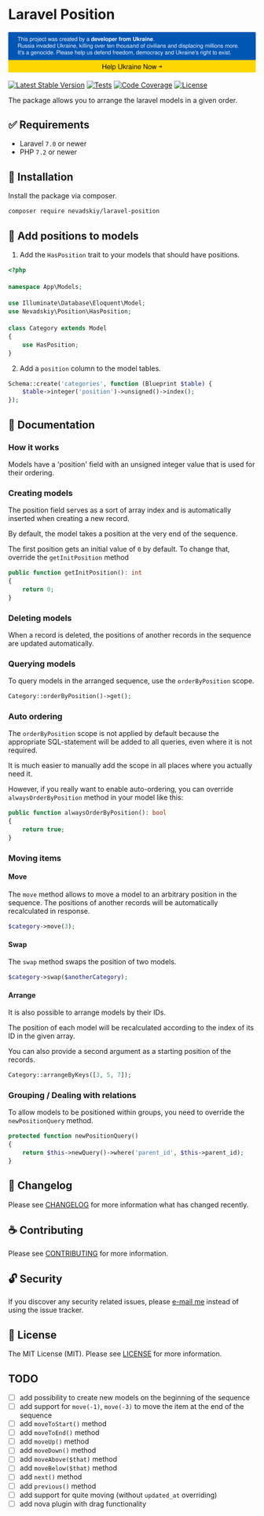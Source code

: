 # Laravel Position

[![Stand With Ukraine](https://raw.githubusercontent.com/vshymanskyy/StandWithUkraine/main/banner-direct-single.svg)](https://stand-with-ukraine.pp.ua)

[![Latest Stable Version](https://poser.pugx.org/nevadskiy/laravel-position/v)](https://packagist.org/packages/nevadskiy/laravel-position)
[![Tests](https://github.com/nevadskiy/laravel-position/workflows/tests/badge.svg)](https://packagist.org/packages/nevadskiy/laravel-position)
[![Code Coverage](https://codecov.io/gh/nevadskiy/laravel-position/branch/master/graphs/badge.svg?branch=master)](https://packagist.org/packages/nevadskiy/laravel-position)
[![License](https://poser.pugx.org/nevadskiy/laravel-position/license)](https://packagist.org/packages/nevadskiy/laravel-position)

The package allows you to arrange the laravel models in a given order.


## ✅ Requirements

- Laravel `7.0` or newer
- PHP `7.2` or newer


## 🔌 Installation

Install the package via composer.

```bash
composer require nevadskiy/laravel-position
````


## 🔨 Add positions to models

1. Add the `HasPosition` trait to your models that should have positions.

```php
<?php

namespace App\Models;

use Illuminate\Database\Eloquent\Model;
use Nevadskiy\Position\HasPosition;

class Category extends Model
{
    use HasPosition;
}
```

2. Add a `position` column to the model tables.

```php
Schema::create('categories', function (Blueprint $table) {
    $table->integer('position')->unsigned()->index();
});
```


## 📄 Documentation

### How it works

Models have a 'position' field with an unsigned integer value that is used for their ordering.


### Creating models

The position field serves as a sort of array index and is automatically inserted when creating a new record.

By default, the model takes a position at the very end of the sequence.

The first position gets an initial value of `0` by default. To change that, override the `getInitPosition` method

```php
public function getInitPosition(): int
{
    return 0;
}
```


### Deleting models

When a record is deleted, the positions of another records in the sequence are updated automatically.


### Querying models 

To query models in the arranged sequence, use the `orderByPosition` scope.

```php
Category::orderByPosition()->get();
```


### Auto ordering

The `orderByPosition` scope is not applied by default because the appropriate SQL-statement will be added to all queries, even where it is not required.

It is much easier to manually add the scope in all places where you actually need it.

However, if you really want to enable auto-ordering, you can override `alwaysOrderByPosition` method in your model like this:

```php
public function alwaysOrderByPosition(): bool
{
    return true;
}
```


### Moving items

#### Move

The `move` method allows to move a model to an arbitrary position in the sequence. The positions of another records will be automatically recalculated in response.

```php
$category->move(3);
```


#### Swap

The `swap` method swaps the position of two models.

```php
$category->swap($anotherCategory);
```


#### Arrange

It is also possible to arrange models by their IDs.

The position of each model will be recalculated according to the index of its ID in the given array. 

You can also provide a second argument as a starting position of the records.

```php
Category::arrangeByKeys([3, 5, 7]);
```

### Grouping / Dealing with relations

To allow models to be positioned within groups, you need to override the `newPositionQuery` method.

```php
protected function newPositionQuery()
{
    return $this->newQuery()->where('parent_id', $this->parent_id);
}
```


## 📑 Changelog

Please see [CHANGELOG](CHANGELOG.md) for more information what has changed recently.


## ☕ Contributing

Please see [CONTRIBUTING](.github/CONTRIBUTING.md) for more information.


## 🔓 Security

If you discover any security related issues, please [e-mail me](mailto:nevadskiy@gmail.com) instead of using the issue tracker.


## 📜 License

The MIT License (MIT). Please see [LICENSE](LICENSE) for more information.


## TODO

- [ ] add possibility to create new models on the beginning of the sequence
- [ ] add support for `move(-1)`, `move(-3)` to move the item at the end of the sequence
- [ ] add `moveToStart()` method
- [ ] add `moveToEnd()` method
- [ ] add `moveUp()` method
- [ ] add `moveDown()` method
- [ ] add `moveAbove($that)` method
- [ ] add `moveBelow($that)` method
- [ ] add `next()` method
- [ ] add `previous()` method
- [ ] add support for quite moving (without `updated_at` overriding)
- [ ] add nova plugin with drag functionality
